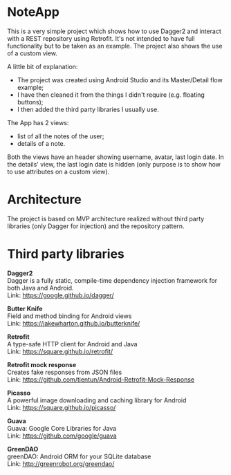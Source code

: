 # NoteApp

This is a very simple project which shows how to use Dagger2 and interact with a REST repository using Retrofit.
It's not intended to have full functionality but to be taken as an example.
The project also shows the use of a custom view.

A little bit of explanation:

* The project was created using Android Studio and its Master/Detail flow example;
* I have then cleaned it from the things I didn't require (e.g. floating buttons);
* I then added the third party libraries I usually use.

The App has 2 views:
- list of all the notes of the user;
- details of a note.

Both the views have an header showing username, avatar, last login date.
In the details' view, the last login date is hidden (only purpose is to show how to use attributes on a custom view).

# Architecture
The project is based on MVP architecture realized without third party libraries (only Dagger for injection) and the repository pattern.

# Third party libraries
**Dagger2**  
Dagger is a fully static, compile-time dependency injection framework for both Java and Android.  
Link: https://google.github.io/dagger/

**Butter Knife**  
Field and method binding for Android views  
Link: https://jakewharton.github.io/butterknife/

**Retrofit**  
A type-safe HTTP client for Android and Java  
Link: https://square.github.io/retrofit/

**Retrofit mock response**  
Creates fake responses from JSON files  
Link: https://github.com/tientun/Android-Retrofit-Mock-Response

**Picasso**  
A powerful image downloading and caching library for Android  
Link: https://square.github.io/picasso/

**Guava**  
Guava: Google Core Libraries for Java  
Link: https://github.com/google/guava

**GreenDAO**  
greenDAO: Android ORM for your SQLite database  
Link: http://greenrobot.org/greendao/
